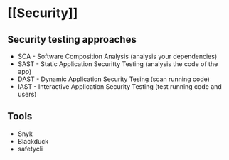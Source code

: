 # [[Security]]

## Security testing approaches
* SCA - Software Composition Analysis (analysis your dependencies)
* SAST - Static Application Securitty Testing (analysis the code of the app)
* DAST - Dynamic Application Security Tesing (scan running code)
* IAST - Interactive Application Security Testing (test running code and users)

## Tools 
* Snyk
* Blackduck
* safetycli
